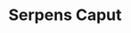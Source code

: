 ---
title: "Serpens Caput"
hashtag: "serpens-caput"
related:
  - Serpens Cauda
tags:
  - Serpens
---